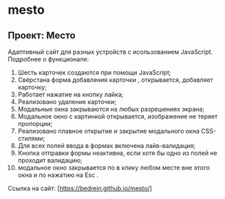 # mesto

## Проект: Место

Адаптивный сайт для разных устройств с исользованием JavaScript.
Подробнее о функционале:

1. Шесть карточек создаются при помощи JavaScript;
2. Cвёрстана форма добавления карточки , открывается, добавляет карточку;
3. Работает нажатие на кнопку лайка;
4. Реализовано удаление карточки;
5. Модальные окна закрываются на любых разрешениях экрана;
6. Модальное окно с картинкой открывается, изображение не теряет пропорции;
7. Реализовано плавное открытие и закрытие модального окна CSS-стилями;
8. Для всех полей ввода в формах включена лайв-валидация;
9. Кнопка отправки формы неактивна, если хотя бы одно из полей не проходит валидацию;
10. модальное окно закрывается по в клику любом месте вне этого окна и по нажатию на Esc .

Ссылка на сайт: [https://bedrein.github.io/mesto/]
